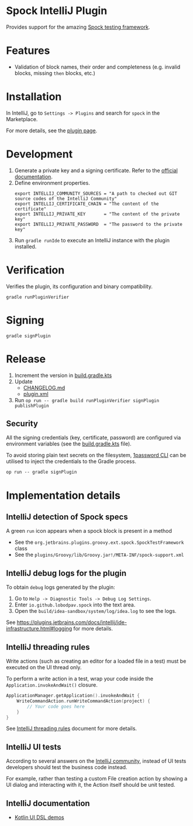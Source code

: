 # Spock IntelliJ Plugin

Provides support for the amazing [Spock testing framework](https://spockframework.org).
               
# Features

- Validation of block names, their order and completeness (e.g. invalid blocks, missing `then` blocks, etc.)
                        
# Installation

In IntelliJ, go to `Settings -> Plugins` and search for `spock` in the Marketplace.

For more details, see the [plugin page](https://plugins.jetbrains.com/plugin/23380-spock-framework-support). 

# Development

1. Generate a private key and a signing certificate. Refer to the [official documentation](https://plugins.jetbrains.com/docs/intellij/plugin-signing.html#generate-private-key).
2. Define environment properties.
    ```shell
    export INTELLIJ_COMMUNITY_SOURCES = "A path to checked out GIT source codes of the IntelliJ Community"
    export INTELLIJ_CERTIFICATE_CHAIN = "The content of the certificate"
    export INTELLIJ_PRIVATE_KEY       = "The content of the private key"
    export INTELLIJ_PRIVATE_PASSWORD  = "The password to the private key"
    ```
3. Run `gradle runIde` to execute an IntelliJ instance with the plugin installed.  
                
# Verification
              
Verifies the plugin, its configuration and binary compatibility.
     
```shell
gradle runPluginVerifier
```

# Signing
                                                
```shell
gradle signPlugin
```

# Release

1. Increment the version in [build.gradle.kts](build.gradle.kts)
2. Update
   - [CHANGELOG.md](CHANGELOG.md)
   - [plugin.xml](src/main/resources/META-INF/plugin.xml)
3. Run `op run -- gradle build runPluginVerifier signPlugin publishPlugin`

## Security

All the signing credentials (key, certificate, password) are configured
via environment variables (see the [build.gradle.kts](build.gradle.kts) file).

To avoid storing plain text secrets on the filesystem, [1password CLI](https://developer.1password.com/docs/cli)
can be utilised to inject the credentials to the Gradle process. 

```shell
op run -- gradle signPlugin
```

# Implementation details
 
## IntelliJ detection of Spock specs

A green `run` icon appears when a spock block is present in a method
- See the `org.jetbrains.plugins.groovy.ext.spock.SpockTestFramework` class
- See the `plugins/Groovy/lib/Groovy.jar!/META-INF/spock-support.xml`
              
## IntelliJ debug logs for the plugin

To obtain `debug` logs generated by the plugin:
1. Go to `Help -> Diagnostic Tools -> Debug Log Settings`.
2. Enter `io.github.lobodpav.spock` into the text area.
3. Open the `build/idea-sandbox/system/log/idea.log` to see the logs.

See https://plugins.jetbrains.com/docs/intellij/ide-infrastructure.html#logging for more details.
                
## IntelliJ threading rules

Write actions (such as creating an editor for a loaded file in a test) must be executed on the UI thread only.
                                                                        
To perform a write action in a test, wrap your code inside the `Application.invokeAndWait()` closure.
```kotlin
ApplicationManager.getApplication().invokeAndWait {
    WriteCommandAction.runWriteCommandAction(project) {
        // Your code goes here
    }
}
```

See [IntelliJ threading rules](https://plugins.jetbrains.com/docs/intellij/general-threading-rules.html)
document for more details.

## IntelliJ UI tests

According to several answers on the [IntelliJ community](https://intellij-support.jetbrains.com/hc/en-us),
instead of UI tests developers should test the business code instead.

For example, rather than testing a custom File creation action by showing a UI dialog and interacting with it,
the Action itself should be unit tested.
                                                      
## IntelliJ documentation

- [Kotlin UI DSL demos](https://github.com/JetBrains/intellij-community/blob/master/platform/platform-impl/src/com/intellij/internal/ui/uiDslShowcase)
